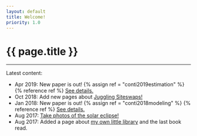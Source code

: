 ```yaml
---
layout: default
title: Welcome!
priority: 1.0
---
```


{{ page.title }}
===============
---

Latest content:
 - Apr 2019: New paper is out! 
   {% assign ref = "conti2019estimation" %} {% reference ref %} [See details.](publications/{{ref}}/)
 - Oct 2018: Add new pages about [Juggling Siteswaps!](stuff/juggling/)
 - Jan 2018: New paper is out! 
   {% assign ref = "conti2018modeling" %} {% reference ref %} [See details.](publications/{{ref}}/)
 - Aug 2017: [Take photos of the solar eclipse!](stuff/solareclipse/)
 - Aug 2017: Added a page about [my own little library](stuff/books/) and the last book read.

